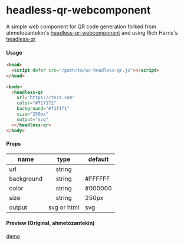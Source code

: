 # headless-qr-webcomponent

A simple web component for QR code generation forked from ahmetozantekin's [headless-qr-webcomponent](https://github.com/ahmetozantekin/headless-qr-webcomponent) and using Rich Harris's [headless-qr](https://github.com/Rich-Harris/headless-qr)

#### Usage

```html
<head>
  <script defer src="/path/to/wc-headless-qr.js"></script>
</head>
  
<body>
  <headless-qr
    url="https://test.com"
    color="#717171"
    background="#f1f1f1"
    size="250px"
    output="svg"
  ></headless-qr>
</body>
```

#### Props

| name       |    type     | default |
| ---------- | :---------: | ------- |
| url        |   string    |         |
| background |   string    | #FFFFFF |
| color      |   string    | #000000 |
| size       |   string    | 250px   |
| output     | svg or html | svg     |

#### Preview (Original, ahmetozantekin)
[demo](https://headless-qr-webcomponent.vercel.app/)

